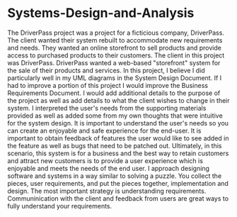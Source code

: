 # Systems-Design-and-Analysis
The DriverPass project was a project for a ficticious company, DriverPass. The client wanted their system rebuilt to accommodate new requirements and needs.
They wanted an online storefront to sell products and provide access to purchased products to their customers. The client in this project was DriverPass.
DriverPass wanted a web-based "storefront" system for the sale of their products and services.
In this project, I believe I did particularly well in my UML diagrams in the System Design Document. If I had to improve a portion of this project I would improve the 
Business Requirements Document. I would add additional details to the purpose of the project as well as add details to what the client wishes to change in their system.
I interpreted the user's needs from the supporting materials provided as well as added some from my own thoughts that were intuitive for the system design. It is important
to understand the user's needs so you can create an enjoyable and safe experience for the end-user. It is important to obtain feedback of features the user would like to see
added in the feature as well as bugs that need to be patched out. Ultimately, in this scenario, this system is for a business and the best way to retain customers and
attract new customers is to provide a user experience which is enjoyable and meets the needs of the end user.
I approach designing software and systems in a way similar to solving a puzzle. You collect the pieces, user requirements, and put the pieces together, implementation and design.
The most important strategy is understanding requirements. Communinication with the client and feedback from users are great ways to fully understand your requirements.
